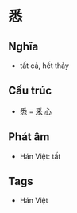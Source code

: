 # 悉

## Nghĩa

* tất cả, hết thảy

## Cấu trúc
* 悉 = [釆](釆.md) [心](心.md)

## Phát âm

* Hán Việt: tất

## Tags
* Hán Việt

<script>window.HANZI_FIELD='悉';</script>
